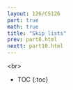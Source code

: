 ```yaml
---
layout: 126/CS126
part: true
math: true
title: "Skip lists"
prev: part8.html
nextt: part10.html
---
```


<br\>

* TOC
{:toc}
